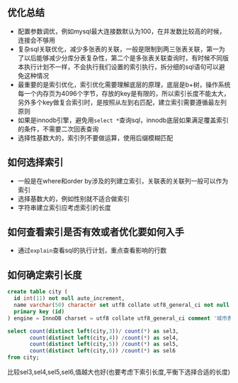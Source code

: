 ## 优化总结
- 配置参数调优，例如mysql最大连接数默认为100，在并发数比较高的时候，连接会不够用
- 复杂sql关联优化，减少多张表的关联，一般是限制到两三张表关联，第一为了以后能够减少分库分表复杂性，第二个是多张表关联查询时，有时候不同版本执行计划不一样，不会执行我们设置的索引执行，拆分细的sql语句可以避免这种情况
- 最重要的是索引优化，索引优化需要理解底层的原理，底层是b+树，操作系统每一个内存页为4096个字节，存放的key是有限的，所以索引长度不能太大，另外多个key做复合索引时，是按照从左到右匹配，建立索引需要遵循最左列原则
- 如果是innodb引擎，避免用`select *`查询sql，innodb底层如果满足覆盖索引的条件，不需要二次回表查询
- 选择性基数大的，索引列不要做运算，使用后缀模糊匹配

## 如何选择索引
- 一般是在where和order by涉及的列建立索引，关联表的关联列一般可以作为索引
- 选择基数大的，例如性别就不适合做索引
- 字符串建立索引应考虑索引的长度

## 如何查看索引是否有效或者优化要如何入手
- 通过`explain`查看sql的执行计划，重点查看影响的行数


## 如何确定索引长度
```sql
create table city (
  id int(11) not null auto_increment,
  name varchar(50) character set utf8 collate utf8_general_ci not null comment '城市名',
  primary key (id)
) engine = InnoDB charset = utf8 collate utf8_general_ci comment '城市表';

select count(distinct left(city,3))/ count(*) as sel3,
	   count(distinct left(city,4)) /count(*) as sel4,
	   count(distinct left(city,5)) /count(*) as sel5,
	   count(distinct left(city,6)) /count(*) as sel6
from city;
```
比较sel3,sel4,sel5,sel6,值越大也好(也要考虑下索引长度,平衡下选择合适的长度)



